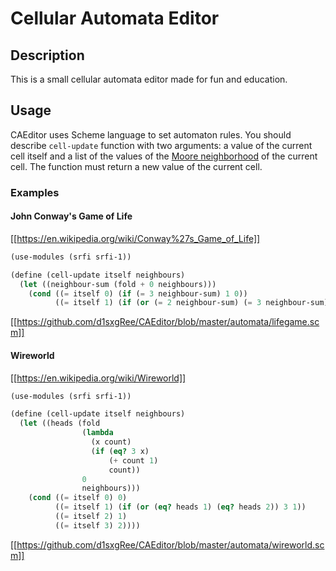 # Cellular Automata Editor

## Description

This is a small cellular automata editor made for fun and education.

## Usage

CAEditor uses Scheme language to set automaton rules. You should describe `cell-update` function with two arguments: a value of the current cell itself and a list of the values of the [Moore neighborhood](https://en.wikipedia.org/wiki/Moore_neighborhood) of the current cell. The function must return a new value of the current cell.

### Examples

#### John Conway's Game of Life

[[https://en.wikipedia.org/wiki/Conway%27s_Game_of_Life]]

```scheme
(use-modules (srfi srfi-1))

(define (cell-update itself neighbours)
  (let ((neighbour-sum (fold + 0 neighbours)))
    (cond ((= itself 0) (if (= 3 neighbour-sum) 1 0))
          ((= itself 1) (if (or (= 2 neighbour-sum) (= 3 neighbour-sum)) 1 0)))))
```

[[https://github.com/d1sxgRee/CAEditor/blob/master/automata/lifegame.scm]]

#### Wireworld

[[https://en.wikipedia.org/wiki/Wireworld]]

```scheme
(use-modules (srfi srfi-1))

(define (cell-update itself neighbours)
  (let ((heads (fold
                (lambda
                  (x count)
                  (if (eq? 3 x)
                      (+ count 1)
                      count))
                0 
                neighbours)))
    (cond ((= itself 0) 0)
          ((= itself 1) (if (or (eq? heads 1) (eq? heads 2)) 3 1))
          ((= itself 2) 1)
          ((= itself 3) 2))))
```

[[https://github.com/d1sxgRee/CAEditor/blob/master/automata/wireworld.scm]]
